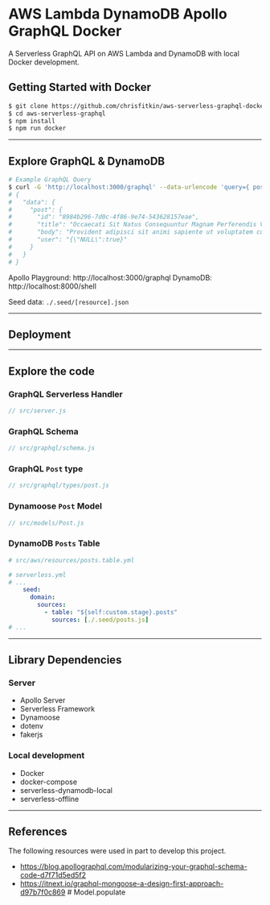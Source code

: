 
# AWS Lambda DynamoDB Apollo GraphQL Docker

A Serverless GraphQL API on AWS Lambda and DynamoDB with local Docker development.

## Getting Started with Docker

```sh
$ git clone https://github.com/chrisfitkin/aws-serverless-graphql-docker.git
$ cd aws-serverless-graphql
$ npm install
$ npm run docker
```

---

## Explore GraphQL & DynamoDB

```sh
# Example GraphQL Query
$ curl -G 'http://localhost:3000/graphql' --data-urlencode 'query={ posts }'
# {
#   "data": {
#     "post": {
#       "id": "8984b296-7d0c-4f86-9e74-543628157eae",
#       "title": "Occaecati Sit Natus Consequuntur Magnam Perferendis Velit",
#       "body": "Provident adipisci sit animi sapiente ut voluptatem cumque dolores. Et rerum et omnis iusto quos laudantium sed et. Non nihil laboriosam omnis voluptates facere reiciendis.\n \rAmet maxime repudiandae facilis qui eligendi et praesentium at. Eum sit modi. Unde itaque quos odit deleniti. Voluptatibus placeat molestiae. Dolores iusto repellendus numquam quasi nam. Officia impedit et sunt facere fuga.\n \rBeatae qui doloremque pariatur harum autem consequatur quod aut. Odio autem soluta dicta officiis. In et molestias.",
#       "user": "{\"NULL\":true}"
#     }
#   }
# }
```

Apollo Playground: http://localhost:3000/graphql
DynamoDB: http://localhost:8000/shell

Seed data: `./.seed/[resource].json`

---

## Deployment

---

## Explore the code

### GraphQL Serverless Handler

```js
// src/server.js
```

### GraphQL Schema

```js
// src/graphql/schema.js
```

### GraphQL `Post` type

```js
// src/graphql/types/post.js
```

### Dynamoose `Post` Model

```js
// src/models/Post.js
```

### DynamoDB `Posts` Table

```yml
# src/aws/resources/posts.table.yml
```

```yml
# serverless.yml
# ...
    seed:
      domain:
        sources:
          - table: "${self:custom.stage}.posts"
            sources: [./.seed/posts.js]
# ...
```

---

## Library Dependencies

### Server 

* Apollo Server
* Serverless Framework
* Dynamoose
* dotenv
* fakerjs

### Local development

* Docker
* docker-compose
* serverless-dynamodb-local
* serverless-offline

---

## References

The following resources were used in part to develop this project.

* https://blog.apollographql.com/modularizing-your-graphql-schema-code-d7f71d5ed5f2
* https://itnext.io/graphql-mongoose-a-design-first-approach-d97b7f0c869 # Model.populate

